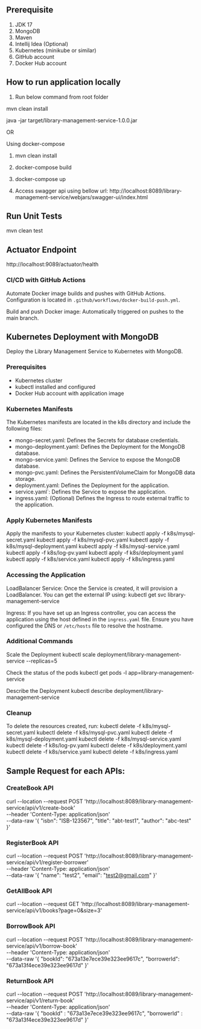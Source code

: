 ## Prerequisite
1. JDK 17
2. MongoDB
3. Maven
4. Intellij Idea (Optional)
5. Kubernetes (minikube or similar)
6. GitHub account 
7. Docker Hub account

## How to run application locally

1. Run below command from root folder

mvn clean install

java -jar target/library-management-service-1.0.0.jar

OR 

Using docker-compose 

1. mvn clean install
2. docker-compose build
3. docker-compose up

4. Access swagger api using bellow url:
http://localhost:8089/library-management-service/webjars/swagger-ui/index.html


## Run Unit Tests 
mvn clean test

## Actuator Endpoint
http://localhost:9089/actuator/health


### CI/CD with GitHub Actions

Automate Docker image builds and pushes with GitHub Actions. Configuration is located in `.github/workflows/docker-build-push.yml`.

Build and push Docker image: Automatically triggered on pushes to the main branch.

## Kubernetes Deployment with MongoDB

Deploy the Library Management Service to Kubernetes with MongoDB.

### Prerequisites

- Kubernetes cluster
- kubectl installed and configured
- Docker Hub account with application image

### Kubernetes Manifests

The Kubernetes manifests are located in the k8s directory and include the following files:
- mongo-secret.yaml: Defines the Secrets for database credentials.
- mongo-deployment.yaml: Defines the Deployment for the MongoDB database.
- mongo-service.yaml: Defines the Service to expose the MongoDB database.
- mongo-pvc.yaml: Defines the PersistentVolumeClaim for MongoDB data storage.
- deployment.yaml: Defines the Deployment for the application.
- service.yaml`: Defines the Service to expose the application.
- ingress.yaml: (Optional) Defines the Ingress to route external traffic to the application.

### Apply Kubernetes Manifests

Apply the manifests to your Kubernetes cluster:
    kubectl apply -f k8s/mysql-secret.yaml
    kubectl apply -f k8s/mysql-pvc.yaml
    kubectl apply -f k8s/mysql-deployment.yaml
    kubectl apply -f k8s/mysql-service.yaml
    kubectl apply -f k8s/log-pv.yaml
    kubectl apply -f k8s/deployment.yaml
    kubectl apply -f k8s/service.yaml
    kubectl apply -f k8s/ingress.yaml

### Accessing the Application

LoadBalancer Service: Once the Service is created, it will provision a LoadBalancer. You can get the external IP using:
    kubectl get svc library-management-service

Ingress: If you have set up an Ingress controller, you can access the application using the host defined in the `ingress.yaml` file. Ensure you have configured the DNS or `/etc/hosts` file to resolve the hostname.

### Additional Commands

Scale the Deployment
    kubectl scale deployment/library-management-service --replicas=5

Check the status of the pods
    kubectl get pods -l app=library-management-service

Describe the Deployment
    kubectl describe deployment/library-management-service


### Cleanup
To delete the resources created, run:
kubectl delete -f k8s/mysql-secret.yaml
kubectl delete -f k8s/mysql-pvc.yaml
kubectl delete -f k8s/mysql-deployment.yaml
kubectl delete -f k8s/mysql-service.yaml
kubectl delete -f k8s/log-pv.yaml
kubectl delete -f k8s/deployment.yaml
kubectl delete -f k8s/service.yaml
kubectl delete -f k8s/ingress.yaml



## Sample Request for each APIs:

### CreateBook API
curl --location --request POST 'http://localhost:8089/library-management-service/api/v1/create-book' \
--header 'Content-Type: application/json' \
--data-raw '{
"isbn": "ISB-123567",
"title": "abt-test1",
"author": "abc-test"
}'

### RegisterBook API
curl --location --request POST 'http://localhost:8089/library-management-service/api/v1/register-borrower' \
--header 'Content-Type: application/json' \
--data-raw '{
"name": "test2",
"email": "test2@gmail.com"
}'

### GetAllBook API
curl --location --request GET 'http://localhost:8089/library-management-service/api/v1/books?page=0&size=3'


### BorrowBook API
curl --location --request POST 'http://localhost:8089/library-management-service/api/v1/borrow-book' \
--header 'Content-Type: application/json' \
--data-raw '{
"bookId": "673a13e7ece39e323ee9617c",
"borrowerId": "673a13f4ece39e323ee9617d"
}'

### ReturnBook API
curl --location --request POST 'http://localhost:8089/library-management-service/api/v1/return-book' \
--header 'Content-Type: application/json' \
--data-raw '{
"bookId" : "673a13e7ece39e323ee9617c",
"borrowerId" : "673a13f4ece39e323ee9617d"
}'